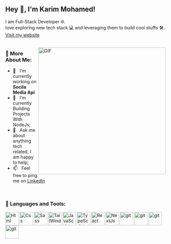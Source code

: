 ## Hey 👋, I'm Karim Mohamed!

I am Full-Stack Developer 🌐.
</br>
love exploring new tech stack 💻 and leveraging them to build cool stuffs 🛠️. </br>
<a href='https://karimdev.vercel.app/' target='_blank' >Visit my website</a>
<br/>
<br/>

<img align="right" alt="GIF" src="https://i.pinimg.com/originals/cd/59/d6/cd59d626dc86397fe45080e6e9c7027d.gif" width="400px"/>
  
### 🧐 More About Me:

- 🔭 &nbsp; I’m currently working on **Socila Media Api**
- 🌱 &nbsp; I’m currently Building Projects With NodeJs; 
- 💬 &nbsp; Ask me about anything tech related, I am happy to help;
- 📫 &nbsp; Feel free to ping me on [LinkedIn](https://www.linkedin.com/in/karem-mohamed-a789a6239/)
<!-- - 📝 &nbsp; Checkout my [resume](https://drive.google.com/file/d/1ZpR5pVBTnl_Qybq7GE3MGy1SB1JehVSE/view?usp=sharing) -->

<br>

### 🔨 Languages and Tools:
<a href="https://developer.mozilla.org/en-US/docs/Web/HTML" target="_blank"> <img align="left" alt="Html" height ="42px"  src="https://cdn.worldvectorlogo.com/logos/html-1.svg"> </a>
<a href="https://developer.mozilla.org/en-US/docs/Web/CSS" target="_blank"> <img align="left" alt="Css" height ="42px"  src="https://cdn.worldvectorlogo.com/logos/css-3.svg"> </a>
<a href="https://developer.mozilla.org/en-US/docs/Web/CSS" target="_blank"> <img align="left" alt="Sass" height ="42px"  src="https://upload.wikimedia.org/wikipedia/commons/9/96/Sass_Logo_Color.svg"> </a>
<a href="https://developer.mozilla.org/en-US/docs/Web/CSS" target="_blank"> <img align="left" alt="TailWind" height ="42px"  src="https://upload.wikimedia.org/wikipedia/commons/d/d5/Tailwind_CSS_Logo.svg"> </a>
<a href="https://developer.mozilla.org/en-US/docs/Web/JavaScript" target="_blank"> <img align="left" alt="JavaScript" height ="42px"  src="https://static.cdnlogo.com/logos/j/44/javascript.svg"> </a>
<a href="https://developer.mozilla.org/en-US/docs/Web/JavaScript" target="_blank"> <img align="left" alt="TypeScript" height ="42px"  src="https://upload.wikimedia.org/wikipedia/commons/4/4c/Typescript_logo_2020.svg"> </a>
<a href="https://reactjs.org/" target="_blank"> <img align="left" alt="React" height ="42px" src="https://upload.wikimedia.org/wikipedia/commons/a/a7/React-icon.svg"></a>
<a href="https://firebase.google.com/" target="_blank"> <img align="left" src="https://www.wpgraphql.com/_next/image?url=%2Flogos%2Flogo-nextjs.png&w=256&q=75" alt="NextJs" height ="42px"/> </a>
<a href="https://git-scm.com/" target="_blank"> <img src="https://raw.githubusercontent.com/rahul-jha98/github_readme_icons/main/language_and_tools/square/git-scm/git-scm.svg" align="left" alt="git" height='42px'/> </a>
<a href="https://nodejs.org/en" target="_blank"> <img src="https://upload.wikimedia.org/wikipedia/commons/d/d9/Node.js_logo.svg" align="left" alt="git" height='42px'/> </a>
<a href="https://expressjs.com/" target="_blank"> <img src="https://upload.wikimedia.org/wikipedia/commons/6/64/Expressjs.png" align="left" alt="git" height='42px'/> </a>
<a href="https://www.mongodb.com/" target="_blank"> <img src="https://upload.wikimedia.org/wikipedia/commons/9/93/MongoDB_Logo.svg" align="left" alt="git" height='42px'/> </a>
